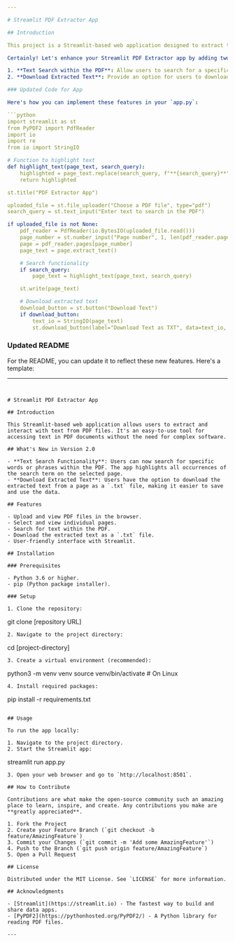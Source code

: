 ```yaml
---

# Streamlit PDF Extractor App

## Introduction

This project is a Streamlit-based web application designed to extract text from PDF files. It allows users to upload a PDF file, select a page, and view the extracted text directly in the browser. This app is ideal for quickly accessing text from PDF documents without the need for complex PDF readers or text extraction tools.

Certainly! Let's enhance your Streamlit PDF Extractor app by adding two new functionalities:

1. **Text Search within the PDF**: Allow users to search for a specific word or phrase within the PDF and highlight instances where it appears on the selected page.
2. **Download Extracted Text**: Provide an option for users to download the extracted text as a `.txt` file.

### Updated Code for App

Here's how you can implement these features in your `app.py`:

```python
import streamlit as st
from PyPDF2 import PdfReader
import io
import re
from io import StringIO

# Function to highlight text
def highlight_text(page_text, search_query):
    highlighted = page_text.replace(search_query, f"**{search_query}**")
    return highlighted

st.title("PDF Extractor App")

uploaded_file = st.file_uploader("Choose a PDF file", type="pdf")
search_query = st.text_input("Enter text to search in the PDF")

if uploaded_file is not None:
    pdf_reader = PdfReader(io.BytesIO(uploaded_file.read()))
    page_number = st.number_input("Page number", 1, len(pdf_reader.pages)) - 1
    page = pdf_reader.pages[page_number]
    page_text = page.extract_text()

    # Search functionality
    if search_query:
        page_text = highlight_text(page_text, search_query)

    st.write(page_text)

    # Download extracted text
    download_button = st.button("Download Text")
    if download_button:
        text_io = StringIO(page_text)
        st.download_button(label="Download Text as TXT", data=text_io, file_name="extracted_text.txt", mime="text/plain")
```

### Updated README

For the README, you can update it to reflect these new features. Here's a template:

---
```


# Streamlit PDF Extractor App

## Introduction

This Streamlit-based web application allows users to extract and interact with text from PDF files. It's an easy-to-use tool for accessing text in PDF documents without the need for complex software.

## What's New in Version 2.0

- **Text Search Functionality**: Users can now search for specific words or phrases within the PDF. The app highlights all occurrences of the search term on the selected page.
- **Download Extracted Text**: Users have the option to download the extracted text from a page as a `.txt` file, making it easier to save and use the data.

## Features

- Upload and view PDF files in the browser.
- Select and view individual pages.
- Search for text within the PDF.
- Download the extracted text as a `.txt` file.
- User-friendly interface with Streamlit.

## Installation

### Prerequisites

- Python 3.6 or higher.
- pip (Python package installer).

### Setup

1. Clone the repository:
   ```
   git clone [repository URL]
   ```
2. Navigate to the project directory:
   ```
   cd [project-directory]
   ```
3. Create a virtual environment (recommended):
   ```
   python3 -m venv venv
   source venv/bin/activate  # On Linux
   ```
4. Install required packages:
   ```
   pip install -r requirements.txt
   ```

## Usage

To run the app locally:

1. Navigate to the project directory.
2. Start the Streamlit app:
   ```
   streamlit run app.py
   ```
3. Open your web browser and go to `http://localhost:8501`.

## How to Contribute

Contributions are what make the open-source community such an amazing place to learn, inspire, and create. Any contributions you make are **greatly appreciated**.

1. Fork the Project
2. Create your Feature Branch (`git checkout -b feature/AmazingFeature`)
3. Commit your Changes (`git commit -m 'Add some AmazingFeature'`)
4. Push to the Branch (`git push origin feature/AmazingFeature`)
5. Open a Pull Request

## License

Distributed under the MIT License. See `LICENSE` for more information.

## Acknowledgments

- [Streamlit](https://streamlit.io) - The fastest way to build and share data apps.
- [PyPDF2](https://pythonhosted.org/PyPDF2/) - A Python library for reading PDF files.

---

